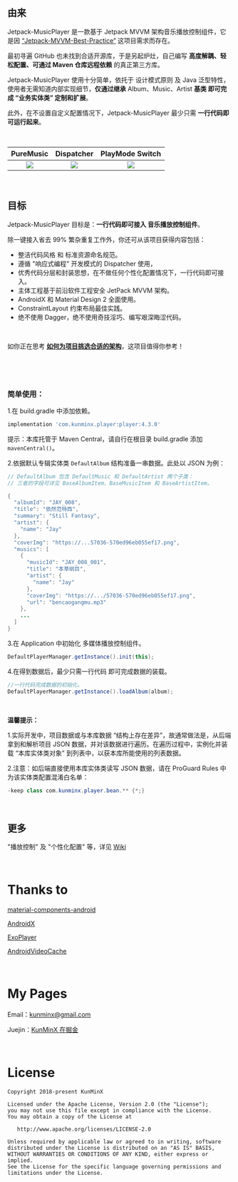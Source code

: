 &nbsp;

## 由来

Jetpack-MusicPlayer 是一款基于 Jetpack MVVM 架构音乐播放控制组件，它是因 [“Jetpack-MVVM-Best-Practice”](https://github.com/KunMinX/Jetpack-MVVM-Best-Practice) 这项目需求而存在。

最初寻遍 GitHub 也未找到合适开源库，于是另起炉灶，自己编写 **高度解耦、轻松配置、可通过 Maven 仓库远程依赖** 的真正第三方库。

Jetpack-MusicPlayer 使用十分简单，依托于 设计模式原则 及 Java 泛型特性，使用者无需知道内部实现细节，**仅通过继承** Album、Music、Artist **基类 即可完成 “业务实体类” 定制和扩展**。

此外，在不设置自定义配置情况下，Jetpack-MusicPlayer 最少只需 **一行代码即可运行起来**。

&nbsp;

|                          PureMusic                           |                                   Dispatcher                                   |                       PlayMode Switch                        |
| :----------------------------------------------------------: |:------------------------------------------------------------------------------:| :----------------------------------------------------------: |
| ![](https://upload-images.jianshu.io/upload_images/57036-eeaa9ea7399d90d5.gif) | ![](https://upload-images.jianshu.io/upload_images/57036-a9b1831b428993b0.gif) | ![](https://upload-images.jianshu.io/upload_images/57036-466fe782f7170a44.gif) |


&nbsp;

## 目标

Jetpack-MusicPlayer 目标是：**一行代码即可接入 音乐播放控制组件**。

除一键接入省去 99% 繁杂重复工作外，你还可从该项目获得内容包括：

- 整洁代码风格 和 标准资源命名规范。
- 遵循 "响应式编程" 开发模式的 Dispatcher 使用， 
- 优秀代码分层和封装思想，在不做任何个性化配置情况下，一行代码即可接入。
- 主体工程基于前沿软件工程安全 JetPack MVVM 架构。 
- AndroidX 和 Material Design 2 全面使用。
- ConstraintLayout 约束布局最佳实践。
- 绝不使用 Dagger，绝不使用奇技淫巧、编写艰深晦涩代码。

&nbsp;

如你正在思考 [**如何为项目挑选合适的架构**](https://juejin.cn/post/7106042518457810952)，这项目值得你参考！

&nbsp;

&nbsp;

### 简单使用：

1.在 build.gradle 中添加依赖。

```groovy
implementation 'com.kunminx.player:player:4.3.0'
```

提示：本库托管于 Maven Central，请自行在根目录 build.gradle 添加 `mavenCentral()`。

2.依据默认专辑实体类 `DefaultAlbum` 结构准备一串数据。此处以 JSON 为例：

```java
// DefaultAlbum 包含 DefaultMusic 和 DefaultArtist 两个子类：
// 三者的字段可详见 BaseAlbumItem、BaseMusicItem 和 BaseArtistItem。
```

```java
{
  "albumId": "JAY_008",
  "title": "依然范特西",
  "summary": "Still Fantasy",
  "artist": {
    "name": "Jay"
  },
  "coverImg": "https://...57036-570ed96eb055ef17.png",
  "musics": [
    {
      "musicId": "JAY_008_001",
      "title": "本草纲目",
      "artist": {
        "name": "Jay"
      },
      "coverImg": "https://.../57036-570ed96eb055ef17.png",
      "url": "bencaogangmu.mp3"
    },
    ...
  ]
}
```

3.在 Application 中初始化 多媒体播放控制组件。

```java
DefaultPlayerManager.getInstance().init(this);
```

4.在得到数据后，最少只需一行代码 即可完成数据的装载。

```java
//一行代码完成数据的初始化。
DefaultPlayerManager.getInstance().loadAlbum(album);
```

&nbsp;

**温馨提示：**

1.实际开发中，项目数据或与本库数据 “结构上存在差异”，故通常做法是，从后端拿到和解析项目 JSON 数据，并对该数据进行遍历。在遍历过程中，实例化并装载 “本库实体类对象” 到列表中，以获本库所能使用的列表数据。

2.注意：如后端直接使用本库实体类读写 JSON 数据，请在 ProGuard Rules 中为该实体类配置混淆白名单：

```java
-keep class com.kunminx.player.bean.** {*;}
```

&nbsp;

## 更多

"播放控制" 及 "个性化配置" 等，详见 [Wiki](https://github.com/KunMinX/Jetpack-MusicPlayer/wiki/%E4%BD%BF%E7%94%A8%E8%AF%B4%E6%98%8E)

&nbsp;

# Thanks to

[material-components-android](https://github.com/material-components/material-components-android)

[AndroidX](https://developer.android.google.cn/jetpack/androidx)

[ExoPlayer](https://github.com/google/ExoPlayer)

[AndroidVideoCache](https://github.com/danikula/AndroidVideoCache)

&nbsp;

# My Pages

Email：[kunminx@gmail.com](mailto:kunminx@gmail.com)

Juejin：[KunMinX 在掘金](https://juejin.im/user/58ab0de9ac502e006975d757/posts)

&nbsp;

# License

```
Copyright 2018-present KunMinX

Licensed under the Apache License, Version 2.0 (the "License");
you may not use this file except in compliance with the License.
You may obtain a copy of the License at

   http://www.apache.org/licenses/LICENSE-2.0

Unless required by applicable law or agreed to in writing, software
distributed under the License is distributed on an "AS IS" BASIS,
WITHOUT WARRANTIES OR CONDITIONS OF ANY KIND, either express or implied.
See the License for the specific language governing permissions and
limitations under the License.
```